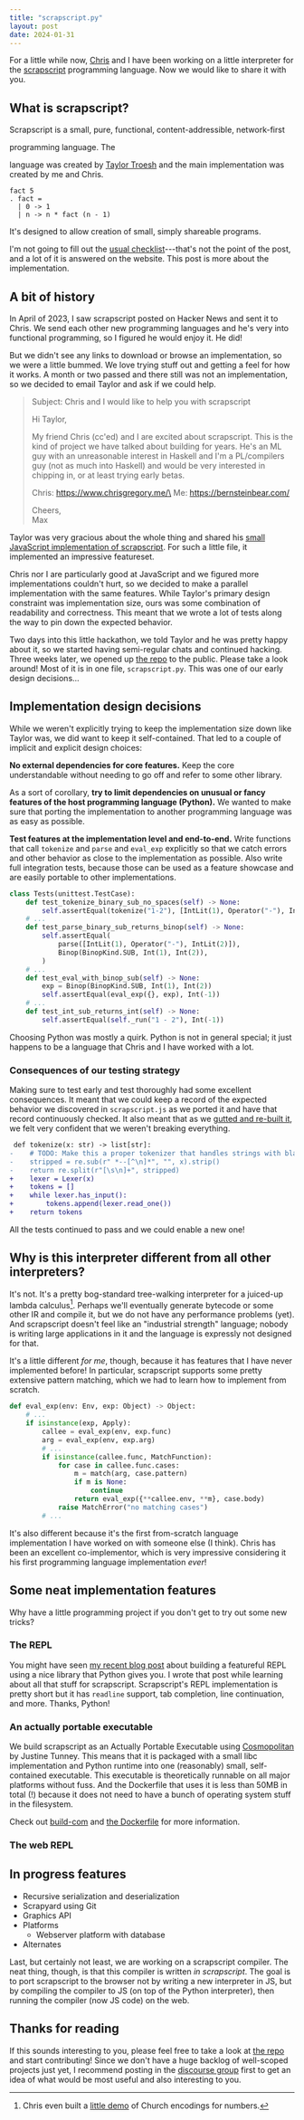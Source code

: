 ```yaml
---
title: "scrapscript.py"
layout: post
date: 2024-01-31
---
```


For a little while now, [Chris](https://www.chrisgregory.me/) and I have been
working on a little interpreter for the [scrapscript](https://scrapscript.org/)
programming language. Now we would like to share it with you.

## What is scrapscript?

Scrapscript is a small, pure, functional, content-addressible, network-first
<!-- TODO: hmm not sure I love this wording --> programming language. The
language was created by [Taylor Troesh](https://taylor.town/) and the main
implementation was created by me and Chris.

```
fact 5
. fact =
  | 0 -> 1
  | n -> n * fact (n - 1)
```

It's designed to allow creation of small, simply shareable programs.

<!-- TODO -->

I'm not going to fill out the [usual
checklist](https://www.mcmillen.dev/language_checklist.html)---that's not the
point of the post, and a lot of it is answered on the website. This post is
more about the implementation.

## A bit of history

In April of 2023, I saw scrapscript posted on Hacker News and sent it to Chris.
We send each other new programming languages and he's very into functional
programming, so I figured he would enjoy it. He did!

But we didn't see any links to download or browse an implementation, so we were
a little bummed. We love trying stuff out and getting a feel for how it works.
A month or two passed and there still was not an implementation, so we decided
to email Taylor and ask if we could help.

> Subject: Chris and I would like to help you with scrapscript
>
> Hi Taylor,
>
> My friend Chris (cc'ed) and I are excited about scrapscript. This is the kind
> of project we have talked about building for years. He's an ML guy with an
> unreasonable interest in Haskell and I'm a PL/compilers guy (not as much into
> Haskell) and would be very interested in chipping in, or at least trying
> early betas.
>
> Chris: https://www.chrisgregory.me/\
> Me: https://bernsteinbear.com/
>
> Cheers,\
> Max

Taylor was very gracious about the whole thing and shared his [small JavaScript
implementation of
scrapscript](https://github.com/tekknolagi/scrapscript/blob/71d1afecc32879aed9c80a3ed17cb81fe1c010d6/scrapscript.ts).
For such a little file, it implemented an impressive featureset.

Chris nor I are particularly good at JavaScript and we figured more
implementations couldn't hurt, so we decided to make a parallel implementation
with the same features. While Taylor's primary design constraint was
implementation size, ours was some combination of readability and correctness.
This meant that we wrote a lot of tests along the way to pin down the expected
behavior.

Two days into this little hackathon, we told Taylor and he was pretty happy
about it, so we started having semi-regular chats and continued hacking. Three
weeks later, we opened up [the repo](https://github.com/tekknolagi/scrapscript)
to the public. Please take a look around! Most of it is in one file,
`scrapscript.py`. This was one of our early design decisions...

## Implementation design decisions

While we weren't explicitly trying to keep the implementation size down like
Taylor was, we did want to keep it self-contained. That led to a couple of
implicit and explicit design choices:

**No external dependencies for core features.** Keep the core understandable
without needing to go off and refer to some other library.

As a sort of corollary, **try to limit dependencies on unusual or fancy
features of the host programming language (Python).** We wanted to make sure
that porting the implementation to another programming language was as easy as
possible.

**Test features at the implementation level and end-to-end.** Write functions
that call `tokenize` and `parse` and `eval_exp` explicitly so that we catch
errors and other behavior as close to the implementation as possible. Also
write full integration tests, because those can be used as a feature showcase
and are easily portable to other implementations.

```python
class Tests(unittest.TestCase):
    def test_tokenize_binary_sub_no_spaces(self) -> None:
        self.assertEqual(tokenize("1-2"), [IntLit(1), Operator("-"), IntLit(2)])
    # ...
    def test_parse_binary_sub_returns_binop(self) -> None:
        self.assertEqual(
            parse([IntLit(1), Operator("-"), IntLit(2)]),
            Binop(BinopKind.SUB, Int(1), Int(2)),
        )
    # ...
    def test_eval_with_binop_sub(self) -> None:
        exp = Binop(BinopKind.SUB, Int(1), Int(2))
        self.assertEqual(eval_exp({}, exp), Int(-1))
    # ...
    def test_int_sub_returns_int(self) -> None:
        self.assertEqual(self._run("1 - 2"), Int(-1))
```

Choosing Python was mostly a quirk. Python is not in general special; it just
happens to be a language that Chris and I have worked with a lot.

### Consequences of our testing strategy

Making sure to test early and test thoroughly had some excellent consequences.
It meant that we could keep a record of the expected behavior we discovered in
`scrapscript.js` as we ported it and have that record continuously checked. It
also meant that as we [gutted and re-built
it](https://github.com/tekknolagi/scrapscript/commit/082e30375225394f30fd270ffdcee7f5d63173ae),
we felt very confident that we weren't breaking everything.

```diff
 def tokenize(x: str) -> list[str]:
-    # TODO: Make this a proper tokenizer that handles strings with blankspace.
-    stripped = re.sub(r" *--[^\n]*", "", x).strip()
-    return re.split(r"[\s\n]+", stripped)
+    lexer = Lexer(x)
+    tokens = []
+    while lexer.has_input():
+        tokens.append(lexer.read_one())
+    return tokens
```

All the tests continued to pass and we could enable a new one!

## Why is this interpreter different from all other interpreters?

It's not. It's a pretty bog-standard tree-walking interpreter for a juiced-up
lambda calculus[^church-encodings]. Perhaps we'll eventually generate bytecode
or some other IR and compile it, but we do not have any performance problems
(yet). And scrapscript doesn't feel like an "industrial strength" language;
nobody is writing large applications in it and the language is expressly not
designed for that.

[^church-encodings]: Chris even built a [little
    demo](https://github.com/gregorybchris/scraps/blob/6d8583e8a7df504b1a855687231f279a35b6de83/church.scrap)
    of Church encodings for numbers.

It's a little different *for me*, though, because it has features that I have
never implemented before! In particular, scrapscript supports some pretty
extensive pattern matching, which we had to learn how to implement from
scratch.

```python
def eval_exp(env: Env, exp: Object) -> Object:
    # ...
    if isinstance(exp, Apply):
        callee = eval_exp(env, exp.func)
        arg = eval_exp(env, exp.arg)
        # ...
        if isinstance(callee.func, MatchFunction):
            for case in callee.func.cases:
                m = match(arg, case.pattern)
                if m is None:
                    continue
                return eval_exp({**callee.env, **m}, case.body)
            raise MatchError("no matching cases")
        # ...
```

It's also different because it's the first from-scratch language implementation
I have worked on with someone else (I think). Chris has been an excellent
co-implementor, which is very impressive considering it his first programming
language implementation *ever*!

<!-- TODO(chris): what do you think?
- What was it like teaching someone who is not in PL about building interpreters/compilers (Chris)
- C: Fun recap of COMP 105 but also brand new. Having second shot at PL
  after not doing so well in 105 was neat. Cool doing something
  collaborative and in the open. Interesting to have a foil / someone who
  knows about PL. How to work on project without fighting
-->

## Some neat implementation features

Why have a little programming project if you don't get to try out some new
tricks?

### The REPL

You might have seen [my recent blog post](/blog/simple-python-repl/) about
building a featureful REPL using a nice library that Python gives you. I wrote
that post while learning about all that stuff for scrapscript. Scrapscript's
REPL implementation is pretty short but it has `readline` support, tab
completion, line continuation, and more. Thanks, Python!

### An actually portable executable

We build scrapscript as an Actually Portable Executable using
[Cosmopolitan](https://justine.lol/cosmopolitan/) by Justine Tunney. This means
that it is packaged with a small libc implementation and Python runtime into
one (reasonably) small, self-contained executable. This executable is
theoretically runnable on all major platforms without fuss. And the Dockerfile
that uses it is less than 50MB in total (!) because it does not need to have a
bunch of operating system stuff in the filesystem.

Check out
[build-com](https://github.com/tekknolagi/scrapscript/blob/e38210f7aa8ce375a7e615b301922bd7b9710d37/build-com)
and [the
Dockerfile](https://github.com/tekknolagi/scrapscript/blob/e38210f7aa8ce375a7e615b301922bd7b9710d37/Dockerfile)
for more information.

### The web REPL

## In progress features

* Recursive serialization and deserialization
* Scrapyard using Git
* Graphics API
* Platforms
  * Webserver platform with database
* Alternates

Last, but certainly not least, we are working on a scrapscript compiler. The
neat thing, though, is that this compiler is written *in scrapscript*. The goal
is to port scrapscript to the browser not by writing a new interpreter in JS,
but by compiling the compiler to JS (on top of the Python interpreter), then
running the compiler (now JS code) on the web.

## Thanks for reading

If this sounds interesting to you, please feel free to take a look at [the
repo](https://github.com/tekknolagi/scrapscript) and start contributing! Since
we don't have a huge backlog of well-scoped projects just yet, I recommend
posting in the [discourse group](https://scrapscript.discourse.group/) first to
get an idea of what would be most useful and also interesting to you.
